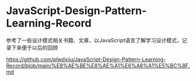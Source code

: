 # JavaScript-Design-Pattern-Learning-Record
参考了一些设计模式相关书籍、文章，以JavaScript语言了解学习设计模式，记录下来便于以后的回顾

https://github.com/plwdxiiu/JavaScript-Design-Pattern-Learning-Record/blob/main/%E8%AE%BE%E8%AE%A1%E6%A8%A1%E5%BC%8F.md

